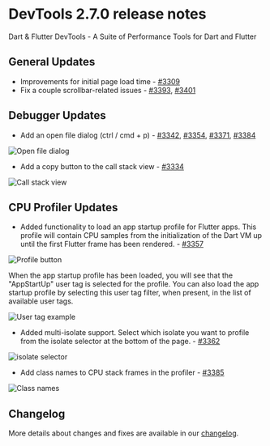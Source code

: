 # DevTools 2.7.0 release notes

Dart & Flutter DevTools - A Suite of Performance Tools for Dart and Flutter

## General Updates

* Improvements for initial page load time -
  [#3309](https://github.com/flutter/devtools/pull/3309)
* Fix a couple scrollbar-related issues -
  [#3393](https://github.com/flutter/devtools/pull/3393),
  [#3401](https://github.com/flutter/devtools/pull/3401)

## Debugger Updates
* Add an open file dialog (ctrl / cmd + p) -
  [#3342](https://github.com/flutter/devtools/pull/3342),
  [#3354](https://github.com/flutter/devtools/pull/3354),
  [#3371](https://github.com/flutter/devtools/pull/3371),
  [#3384](https://github.com/flutter/devtools/pull/3384)

![Open file dialog]({{site.url}}/development/tools/devtools/release-notes/images-2.7.0/image1.gif "Open file dialog")

* Add a copy button to the call stack view -
  [#3334](https://github.com/flutter/devtools/pull/3334)

![Call stack view]({{site.url}}/development/tools/devtools/release-notes/images-2.7.0/image2.png "Call stack view")

## CPU Profiler Updates

* Added functionality to load an app startup profile for Flutter apps.
  This profile will contain CPU samples from the initialization
  of the Dart VM up until the first Flutter frame has been rendered. -
  [#3357](https://github.com/flutter/devtools/pull/3357)

![Profile button]({{site.url}}/development/tools/devtools/release-notes/images-2.7.0/image3.png "Profile button")

When the app startup profile has been loaded,
you will see that the "AppStartUp" user tag is selected for the profile.
You can also load the app startup profile
by selecting this user tag filter, when present,
in the list of available user tags.

![User tag example]({{site.url}}/development/tools/devtools/release-notes/images-2.7.0/image4.png "User tag examplel")

* Added multi-isolate support.
  Select which isolate you want to profile
  from the isolate selector at the bottom of the page. -
  [#3362](https://github.com/flutter/devtools/pull/3362)

![isolate selector]({{site.url}}/development/tools/devtools/release-notes/images-2.7.0/image5.png "isolate selector")

* Add class names to CPU stack frames in the profiler -
  [#3385](https://github.com/flutter/devtools/pull/3385)

![Class names]({{site.url}}/development/tools/devtools/release-notes/images-2.7.0/image6.png "Class names")

## Changelog

More details about changes and fixes are available in our [changelog][].

[changelog]: https://github.com/flutter/devtools/blob/master/CHANGELOG.md
